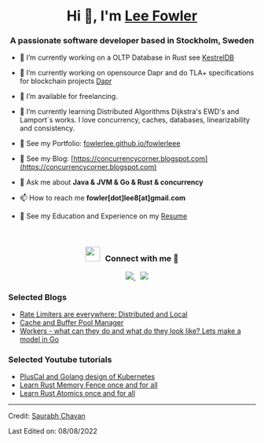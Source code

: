 <h1 align="center">Hi 👋, I'm <a href="https://fowlerlee.github.io/Me.io/" target="blank">
Lee Fowler</a></h1>
<h3 align="center">A passionate software developer based in Stockholm, Sweden</h3>

- 🌱 I’m currently working on a OLTP Database in Rust see <a href="https://github.com/fowlerlee/sparrowDB" target="blank">KestrelDB</a>

- 🔭 I’m currently working on opensource Dapr and do TLA+ specifications for blockchain projects <a href="https://dapr.io" target="blank">Dapr</a>

- 🤝 I’m available for freelancing.

- 🌱 I’m currently learning Distributed Algorithms Dijkstra's EWD's and Lamport´s works. I love concurrency, caches, databases, linearizability and consistency.

- 📝 See my Portfolio: [fowlerlee.github.io/fowlerleee](https://fowlerlee.github.io/fowlerlee/)

- 📝 See my Blog: [https://concurrencycorner.blogspot.com](https://concurrencycorner.blogspot.com)

- 💬 Ask me about **Java & JVM & Go & Rust & concurrency**

- 📫 How to reach me **fowler[dot]lee8[at]gmail.com**

- 📄 See my Education and Experience  on my <a href="https://github.com/fowlerlee/fowlerlee/blob/main/images/leecv.png" target="blank">Resume</a>
<br/>

<h3 align="center" > <img src="https://media.giphy.com/media/iY8CRBdQXODJSCERIr/giphy.gif" width="30" height="30" style="margin-right: 10px;">Connect with me 🤝 </h3>

<p align="center">

 <div align="center"  class="icons-social" style="margin-left: 10px;">
        <a style="margin-left: 10px;"  target="_blank" href=https://www.linkedin.com/in/lee-fowler-phd-76978196">
			        <img src="https://img.icons8.com/doodle/40/000000/linkedin--v2.png">
        </a>
  	<a style="margin-left: 10px;" target="_blank" href="https://www.youtube.com/channel/UCZpiTVwt7t82ADba38-8yKA">
  				<img src="https://img.icons8.com/doodle/1x/youtube--v2.png" >
      	</a>
  </div>

</p>

### Selected Blogs

<!-- BLOG-POST-LIST:START -->
- [Rate Limiters are everywhere: Distributed and Local](https://concurrencycorner.blogspot.com/2025/01/rate-limiters-are-everywhere.html)
- [Cache and Buffer Pool Manager](https://concurrencycorner.blogspot.com/2025/01/cache-and-buffer-pool-manager.html)
- [Workers - what can they do and what do they look like? Lets make a model in Go](https://concurrencycorner.blogspot.com/2024/11/workers-what-can-they-do-and-what-do.html)
<!-- BLOG-POST-LIST:END -->

### Selected Youtube tutorials

<!-- BLOG-POST-LIST:START -->
- [PlusCal and Golang design of Kubernetes](https://www.youtube.com/watch?v=hbVHDbVPPo4)
- [Learn Rust Memory Fence once and for all](https://www.youtube.com/watch?v=a3TJDhr6KIE)
- [Learn Rust Atomics once and for all](https://www.youtube.com/watch?v=17j32kn6DQQ)
<!-- BLOG-POST-LIST:END -->

---

Credit: [Saurabh Chavan](https://github.com/100rabhcsmc)

Last Edited on: 08/08/2022


